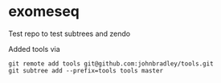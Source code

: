 # exomeseq
Test repo to test subtrees and zendo

Added tools via
```
git remote add tools git@github.com:johnbradley/tools.git
git subtree add --prefix=tools tools master
```
